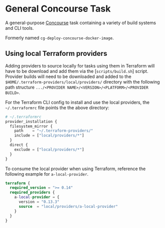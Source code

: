 # General Concourse Task

A general-purpose [Concourse](http://concourse-ci.org/) task containing a variety of build systems and CLI tools.

Formerly named `cg-deploy-concourse-docker-image`.

## Using local Terraform providers

Adding providers to source locally for tasks using them in Terraform will have to be download and add them via the [`scripts/build.sh`] script. Provider builds will need to be downloaded and added to the `$HOME/.terraform-providers/local/providers/` directory with the following path structure `.../<PROVIDER NAME>/<VERSION>/<PLATFORM>/<PROVIDER BUILD>`.

For the Terraform CLI config to install and use the local providers, the `~/.terraformrc` file points the the above directory:

```tf
# ~/.terraformrc
provider_installation {
  filesystem_mirror {
    path    = "~/.terraform-providers/"
    include = ["local/providers/*"]
  }
  direct {
    exclude = ["local/providers/*"]
  }
}
```

To consume the local provider when using Terraform, reference the following example for `a-local-provider`.

```tf
terraform {
  required_version = ">= 0.14"
  required_providers {
    a-local-provider = {
      version = "0.13.3"
      source  = "local/providers/a-local-provider"
    }
  }
}
```
